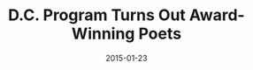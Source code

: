 ---
title: D.C. Program Turns Out Award-Winning Poets
date: 2015-01-23
link: "http://bit.ly/DCSonNBC2015"
source: NBC Washington
---